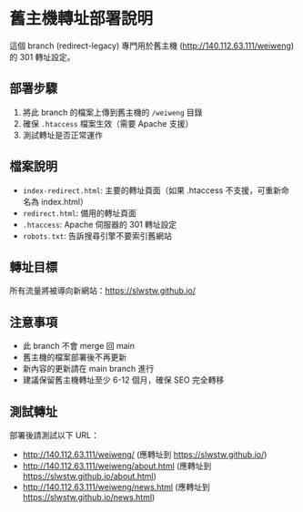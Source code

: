 # 舊主機轉址部署說明

這個 branch (redirect-legacy) 專門用於舊主機 (http://140.112.63.111/weiweng) 的 301 轉址設定。

## 部署步驟

1. 將此 branch 的檔案上傳到舊主機的 `/weiweng` 目錄
2. 確保 `.htaccess` 檔案生效（需要 Apache 支援）
3. 測試轉址是否正常運作

## 檔案說明

- `index-redirect.html`: 主要的轉址頁面（如果 .htaccess 不支援，可重新命名為 index.html）
- `redirect.html`: 備用的轉址頁面
- `.htaccess`: Apache 伺服器的 301 轉址設定
- `robots.txt`: 告訴搜尋引擎不要索引舊網站

## 轉址目標

所有流量將被導向新網站：https://slwstw.github.io/

## 注意事項

- 此 branch 不會 merge 回 main
- 舊主機的檔案部署後不再更新
- 新內容的更新請在 main branch 進行
- 建議保留舊主機轉址至少 6-12 個月，確保 SEO 完全轉移

## 測試轉址

部署後請測試以下 URL：
- http://140.112.63.111/weiweng/ (應轉址到 https://slwstw.github.io/)
- http://140.112.63.111/weiweng/about.html (應轉址到 https://slwstw.github.io/about.html)
- http://140.112.63.111/weiweng/news.html (應轉址到 https://slwstw.github.io/news.html)